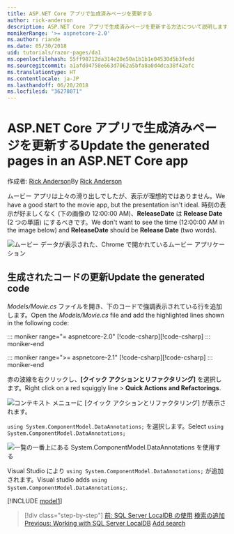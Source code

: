 ```yaml
---
title: ASP.NET Core アプリで生成済みページを更新する
author: rick-anderson
description: ASP.NET Core アプリで生成済みページを更新する方法について説明します。
monikerRange: '>= aspnetcore-2.0'
ms.author: riande
ms.date: 05/30/2018
uid: tutorials/razor-pages/da1
ms.openlocfilehash: 55ff98712da314e28e50a1b1b1e04530d5b3fedd
ms.sourcegitcommit: a1afd04758e663d7062a5bfa8a0d4dca38f42afc
ms.translationtype: HT
ms.contentlocale: ja-JP
ms.lasthandoff: 06/20/2018
ms.locfileid: "36278071"
---
```

# <a name="update-the-generated-pages-in-an-aspnet-core-app"></a><span data-ttu-id="d97ce-103">ASP.NET Core アプリで生成済みページを更新する</span><span class="sxs-lookup"><span data-stu-id="d97ce-103">Update the generated pages in an ASP.NET Core app</span></span>

<span data-ttu-id="d97ce-104">作成者: [Rick Anderson](https://twitter.com/RickAndMSFT)</span><span class="sxs-lookup"><span data-stu-id="d97ce-104">By [Rick Anderson](https://twitter.com/RickAndMSFT)</span></span>

<span data-ttu-id="d97ce-105">ムービー アプリは上々の滑り出しでしたが、表示が理想的ではありません。</span><span class="sxs-lookup"><span data-stu-id="d97ce-105">We have a good start to the movie app, but the presentation isn't ideal.</span></span> <span data-ttu-id="d97ce-106">時刻の表示が好ましくなく (下の画像の 12:00:00 AM)、**ReleaseDate** は **Release Date** (2 つの単語) にするべきです。</span><span class="sxs-lookup"><span data-stu-id="d97ce-106">We don't want to see the time (12:00:00 AM in the image below) and **ReleaseDate** should be **Release Date** (two words).</span></span>

![ムービー データが表示された、Chrome で開かれているムービー アプリケーション](sql/_static/m55.png)

## <a name="update-the-generated-code"></a><span data-ttu-id="d97ce-108">生成されたコードの更新</span><span class="sxs-lookup"><span data-stu-id="d97ce-108">Update the generated code</span></span>

<span data-ttu-id="d97ce-109">*Models/Movie.cs* ファイルを開き、下のコードで強調表示されている行を追加します。</span><span class="sxs-lookup"><span data-stu-id="d97ce-109">Open the *Models/Movie.cs* file and add the highlighted lines shown in the following code:</span></span>

::: moniker range="= aspnetcore-2.0"
<span data-ttu-id="d97ce-110">[!code-csharp[](~/tutorials/razor-pages/razor-pages-start/sample/RazorPagesMovie/Models/MovieDate.cs?name=snippet_1&highlight=10-11)]</span><span class="sxs-lookup"><span data-stu-id="d97ce-110">[!code-csharp[](~/tutorials/razor-pages/razor-pages-start/sample/RazorPagesMovie/Models/MovieDate.cs?name=snippet_1&highlight=10-11)]</span></span>
::: moniker-end

::: moniker range=">= aspnetcore-2.1"
<span data-ttu-id="d97ce-111">[!code-csharp[](~/tutorials/razor-pages/razor-pages-start/sample/RazorPagesMovie21/Models/MovieDate.cs?name=snippet_1&highlight=10-11,15)]</span><span class="sxs-lookup"><span data-stu-id="d97ce-111">[!code-csharp[](~/tutorials/razor-pages/razor-pages-start/sample/RazorPagesMovie21/Models/MovieDate.cs?name=snippet_1&highlight=10-11,15)]</span></span>
::: moniker-end

<span data-ttu-id="d97ce-112">赤の波線を右クリックし、**[クイック アクションとリファクタリング]** を選択します。</span><span class="sxs-lookup"><span data-stu-id="d97ce-112">Right click on a red squiggly line > **Quick Actions and Refactorings**.</span></span>

  ![コンテキスト メニューに **[クイック アクションとリファクタリング]** が表示されます。](da1/qa.png)

<span data-ttu-id="d97ce-114">`using System.ComponentModel.DataAnnotations;` を選択します。</span><span class="sxs-lookup"><span data-stu-id="d97ce-114">Select `using System.ComponentModel.DataAnnotations;`</span></span>

  ![一覧の一番上にある System.ComponentModel.DataAnnotations を使用する](da1/da.png)

  <span data-ttu-id="d97ce-116">Visual Studio により `using System.ComponentModel.DataAnnotations;` が追加されます。</span><span class="sxs-lookup"><span data-stu-id="d97ce-116">Visual studio adds `using System.ComponentModel.DataAnnotations;`.</span></span>

[!INCLUDE [model1](~/includes/RP/da2.md)]

> [!div class="step-by-step"]
> <span data-ttu-id="d97ce-117">[前: SQL Server LocalDB の使用](xref:tutorials/razor-pages/sql)
> [検索の追加](xref:tutorials/razor-pages/search)</span><span class="sxs-lookup"><span data-stu-id="d97ce-117">[Previous: Working with SQL Server LocalDB](xref:tutorials/razor-pages/sql)
[Add search](xref:tutorials/razor-pages/search)</span></span>
